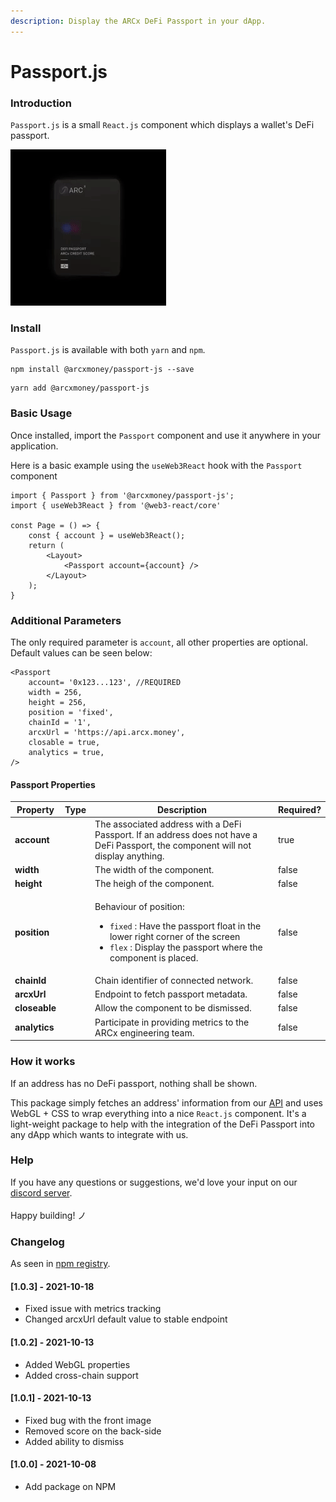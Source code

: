 ```yaml
---
description: Display the ARCx DeFi Passport in your dApp.
---
```


# Passport.js

### Introduction

`Passport.js`  is a small `React.js` component which displays a wallet's DeFi passport.&#x20;

![Live demo ](../.gitbook/assets/passportjs.gif)

### Install

`Passport.js` is available with both  `yarn` and `npm`.

```
npm install @arcxmoney/passport-js --save
```

```
yarn add @arcxmoney/passport-js 
```

### Basic Usage

Once installed, import the `Passport` component and use it anywhere in your application.&#x20;

Here is a basic example using the `useWeb3React` hook with the `Passport` component

```
import { Passport } from '@arcxmoney/passport-js';
import { useWeb3React } from '@web3-react/core'

const Page = () => {
    const { account } = useWeb3React();
    return (
        <Layout>
            <Passport account={account} />
        </Layout>
    );
}
```

### Additional Parameters

The only required parameter is `account`, all other properties are optional. Default values can be seen below:

```
<Passport
    account= '0x123...123', //REQUIRED
    width = 256,
    height = 256,
    position = 'fixed',
    chainId = '1',
    arcxUrl = 'https://api.arcx.money', 
    closable = true,
    analytics = true,
/>
```

#### Passport Properties

<table><thead><tr><th>Property</th><th data-type="select">Type</th><th>Description</th><th data-type="checkbox" data-hidden>Required?</th></tr></thead><tbody><tr><td><strong>account</strong></td><td></td><td>The associated address with a DeFi Passport. If an address does not have a DeFi Passport, the component will not display anything.</td><td>true</td></tr><tr><td><strong>width</strong></td><td></td><td>The width of the component.</td><td>false</td></tr><tr><td><strong>height</strong></td><td></td><td>The heigh of the component.</td><td>false</td></tr><tr><td><strong>position</strong></td><td></td><td><p>Behaviour of position:</p><ul><li><code>fixed</code> : Have the passport float in the lower right corner of the screen</li><li><code>flex</code> : Display the passport where the component is placed.</li></ul></td><td>false</td></tr><tr><td><strong>chainId</strong></td><td></td><td>Chain identifier of connected network.</td><td>false</td></tr><tr><td><strong>arcxUrl</strong></td><td></td><td>Endpoint to fetch passport metadata.</td><td>false</td></tr><tr><td><strong>closeable</strong></td><td></td><td>Allow the component to be dismissed.</td><td>false</td></tr><tr><td><strong>analytics</strong></td><td></td><td>Participate in providing metrics to the ARCx engineering team. </td><td>false</td></tr></tbody></table>

### How it works

If an address has no DeFi passport, nothing shall be shown.

This package simply fetches an address' information from our [API](verifying-passports.md) and uses WebGL + CSS to wrap everything into a nice `React.js` component. It's a light-weight package to help with the integration of the DeFi Passport into any dApp which wants to integrate with us.



### Help

If you have any questions or suggestions, we'd love your input on our [discord server](https://discord.com/invite/skwz6je).\
\
Happy building! ノ



### Changelog

As seen in [npm registry](https://www.npmjs.com/package/@arcxmoney/passport-js).

#### \[1.0.3] - 2021-10-18

* Fixed issue with metrics tracking
* Changed arcxUrl default value to stable endpoint

#### \[1.0.2] - 2021-10-13

* Added WebGL properties
* Added cross-chain support

#### \[1.0.1] - 2021-10-13

* Fixed bug with the front image
* Removed score on the back-side
* Added ability to dismiss

#### \[1.0.0] - 2021-10-08

* Add package on NPM
